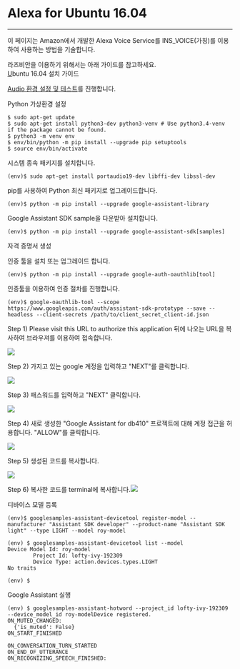# Alexa for Ubuntu 16.04

---

이 페이지는 Amazon에서 개발한 Alexa Voice Service를 INS\_VOICE\(가칭\)를 이용하여 사용하는 방법을 기술합니다.

라즈비안을 이용하기 위해서는 아래 가이드를 참고하세요.  
[U](https://www.raspberrypi.org/learning/software-guide/)buntu 16.04 설치 가이드

[Audio 환경 설정 및 테스트](/../Common/configure-and-test-the-audio.md)를 진행합니다.

Python 가상환경 설정

```
$ sudo apt-get update
$ sudo apt-get install python3-dev python3-venv # Use python3.4-venv if the package cannot be found.
$ python3 -m venv env
$ env/bin/python -m pip install --upgrade pip setuptools
$ source env/bin/activate
```

시스템 종속 패키지를 설치합니다.

```
(env)$ sudo apt-get install portaudio19-dev libffi-dev libssl-dev
```

pip를 사용하여 Python 최신 패키지로 업그레이드합니다.

```
(env)$ python -m pip install --upgrade google-assistant-library
```

Google Assistant SDK sample을 다운받아 설치합니다.

```
(env)$ python -m pip install --upgrade google-assistant-sdk[samples]
```

자격 증명서 생성

인증 툴을 설치 또는 업그레이드 합니다.

```
(env)$ python -m pip install --upgrade google-auth-oauthlib[tool]
```

인증툴을 이용하여 인증 절차를 진행합니다.

```
(env)$ google-oauthlib-tool --scope https://www.googleapis.com/auth/assistant-sdk-prototype --save --headless --client-secrets /path/to/client_secret_client-id.json
```

Step 1\) Please visit this URL to authorize this application 뒤에 나오는 URL을 복사하여 브라우져를 이용하여 접속합니다.

![](/assets/rpi3_raspbian_google_assistant_step_1.jpg)

Step 2\) 가지고 있는 google 계정을 입력하고 "NEXT"를 클릭합니다.

![](/assets/dragonBoard_google_assistant_step_2.png)

Step 3\) 패스워드를 입력하고 "NEXT" 클릭합니다.

![](/assets/dragonBoard_google_assistant_step_3.png)

Step 4\) 새로 생성한 "Google Assistant for db410" 프로젝트에 대해 계정 접근을 허용합니다. "ALLOW"를 클릭합니다.

![](/assets/dragonBoard_google_assistant_step_4.png)

Step 5\) 생성된 코드를 복사합니다.

![](/assets/dragonBoard_google_assistant_step_5.png)

Step 6\) 복사한 코드를 terminal에 복사합니다.![](/assets/rpi3_raspbian_google_assistant_step_2.jpg)

디바이스 모델 등록

```
(env)$ googlesamples-assistant-devicetool register-model --manufacturer "Assistant SDK developer" --product-name "Assistant SDK light" --type LIGHT --model roy-model
```

```
(env) $ googlesamples-assistant-devicetool list --model
Device Model Id: roy-model
        Project Id: lofty-ivy-192309
        Device Type: action.devices.types.LIGHT
No traits

(env) $
```

Google Assistant 실행

```
(env) $ googlesamples-assistant-hotword --project_id lofty-ivy-192309 --device_model_id roy-modelDevice registered.
ON_MUTED_CHANGED:
  {'is_muted': False}
ON_START_FINISHED

ON_CONVERSATION_TURN_STARTED
ON_END_OF_UTTERANCE
ON_RECOGNIZING_SPEECH_FINISHED:
```



